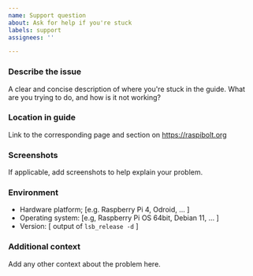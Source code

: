 ```yaml
---
name: Support question
about: Ask for help if you're stuck
labels: support
assignees: ''

---
```


### Describe the issue
A clear and concise description of where you're stuck in the guide. What are you trying to do, and how is it not working?

### Location in guide
Link to the corresponding page and section on https://raspibolt.org

### Screenshots
If applicable, add screenshots to help explain your problem.

### Environment
 - Hardware platform; [e.g. Raspberry Pi 4, Odroid, ... ]
 - Operating system: [e.g, Raspberry Pi OS 64bit, Debian 11, ... ]
 - Version: [ output of `lsb_release -d` ]

### Additional context
Add any other context about the problem here.
